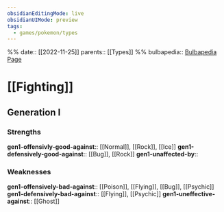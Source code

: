 ```yaml
---
obsidianEditingMode: live
obsidianUIMode: preview
tags:
  - games/pokemon/types
---
```

%%
date:: [[2022-11-25]]
parents:: [[Types]]
%%
bulbapedia:: [Bulbapedia Page](https://bulbapedia.bulbagarden.net/wiki/Fighting_(type))

# [[Fighting]]

## Generation I

### Strengths

**gen1-offensivly-good-against**:: [[Normal]], [[Rock]], [[Ice]]
**gen1-defensively-good-against**:: [[Bug]], [[Rock]]
**gen1-unaffected-by**:: 

### Weaknesses

**gen1-offensively-bad-against**:: [[Poison]], [[Flying]], [[Bug]], [[Psychic]]
**gen1-defensively-bad-against**:: [[Flying]], [[Psychic]]
**gen1-uneffective-against**:: [[Ghost]]